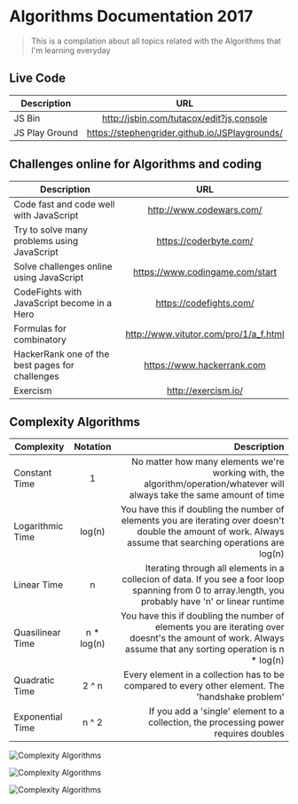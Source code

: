 # Algorithms Documentation 2017 
> This is a compilation about all topics related with the Algorithms that I'm learning everyday

## Live Code

| Description   | URL           | 
| ------------- |:-------------:| 
| JS Bin  | http://jsbin.com/tutacox/edit?js,console | 
| JS Play Ground | https://stephengrider.github.io/JSPlaygrounds/ | 
 

## Challenges online for Algorithms and coding

| Description   | URL           | 
| ------------- |:-------------:| 
| Code fast and code well with JavaScript | http://www.codewars.com/ | 
| Try to solve many problems using JavaScript | https://coderbyte.com/ | 
| Solve challenges online using JavaScript | https://www.codingame.com/start | 
| CodeFights with JavaScript become in a Hero | https://codefights.com/ | 
| Formulas for combinatory | http://www.vitutor.com/pro/1/a_f.html | 
| HackerRank one of the best pages for challenges | https://www.hackerrank.com | 
| Exercism | http://exercism.io/ |
 

## Complexity Algorithms

| Complexity   | Notation | Description           | 
| ------------- |:-------------:| -------------:| 
| Constant Time | 1 | No matter how many elements we're working with, the algorithm/operation/whatever will always take the same amount of time | 
| Logarithmic Time | log(n) | You have this if doubling the number of elements you are iterating over doesn't double the amount of work. Always assume that searching operations are log(n) | 
| Linear Time | n | Iterating through all elements in a collecion of data. If you see a foor loop spanning from 0 to array.length, you probably have 'n' or linear runtime |
| Quasilinear Time | n * log(n) | You have this if doubling the number of elements you are iterating over doesnt's the amount of work. Always assume that any sorting operation is n * log(n) |
| Quadratic Time | 2 ^ n | Every element in a collection has to be compared to every other element. The 'handshake problem' |
| Exponential Time | n ^ 2 | If you add a 'single' element to a collection, the processing power requires doubles |

![Complexity Algorithms](https://he-s3.s3.amazonaws.com/media/uploads/ece920b.png)

![Complexity Algorithms](https://qph.ec.quoracdn.net/main-qimg-e6f05620ec57cc99da28c3b2ad9ea755)

![Complexity Algorithms](https://he-s3.s3.amazonaws.com/media/uploads/c950295.png)
